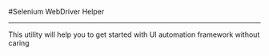 #Selenium WebDriver Helper
______________________________________________________________
This utility will help you to get started with UI automation framework without caring    
